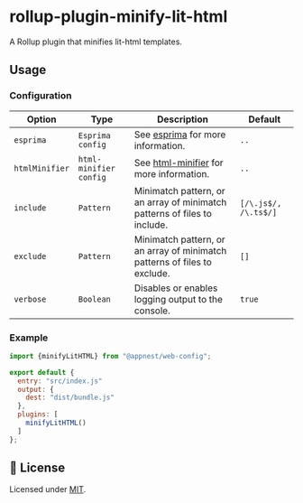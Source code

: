 # rollup-plugin-minify-lit-html

A Rollup plugin that minifies lit-html templates.

## Usage

### Configuration

Option   |   Type        |    Description     |    Default
---------| --------------| ------------------ | ---------------------------------
`esprima` | `Esprima config` | See [esprima](https://www.npmjs.com/package/esprima) for more information. | `..`
`htmlMinifier` | `html-minifier config` | See [html-minifier](https://www.npmjs.com/package/html-minifier) for more information. | `..`
`include` | `Pattern` | Minimatch pattern, or an array of minimatch patterns of files to include. | `[/\.js$/, /\.ts$/]`
`exclude` | `Pattern` | Minimatch pattern, or an array of minimatch patterns of files to exclude. | `[]`
`verbose` | `Boolean` | Disables or enables logging output to the console. | `true`

### Example

```js
import {minifyLitHTML} from "@appnest/web-config";

export default {
  entry: "src/index.js"
  output: {
    dest: "dist/bundle.js"
  },
  plugins: [
    minifyLitHTML()
  ]
};
```

## 🎉 License

Licensed under [MIT](https://opensource.org/licenses/MIT).
